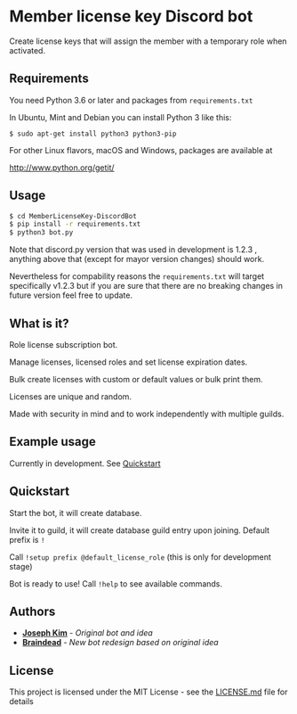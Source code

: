 # Member license key Discord bot

Create license keys that will assign the member with a temporary role when activated.

## Requirements

You need Python 3.6 or later and packages from `requirements.txt`

In Ubuntu, Mint and Debian you can install Python 3 like this:

    $ sudo apt-get install python3 python3-pip

For other Linux flavors, macOS and Windows, packages are available at

  http://www.python.org/getit/

## Usage

```bash
$ cd MemberLicenseKey-DiscordBot
$ pip install -r requirements.txt
$ python3 bot.py
```

Note that discord.py version that was used in development is 1.2.3
, anything above that (except for mayor version changes) should work.

Nevertheless for compability reasons the `requirements.txt` will target specifically v1.2.3
but if you are sure that there are no breaking changes in future version feel free to update.

## What is it?

Role license subscription bot. 

Manage licenses, licensed roles and set license expiration dates.

Bulk create licenses with custom or default values or bulk print them.

Licenses are unique and random.

Made with security in mind and to work independently with multiple guilds.

## Example usage

Currently in development. See [Quickstart](##Quickstart)

## Quickstart

Start the bot, it will create database.

Invite it to guild, it will create database guild entry upon joining.
Default prefix is `!`

Call `!setup prefix @default_license_role`
 (this is only for development stage)
  
Bot is ready to use! Call `!help` to see available commands.



## Authors

* **[Joseph Kim](https://github.com/KimchiTastesGood)** - *Original bot and idea*
* **[Braindead](https://github.com/albertopoljak)** - *New bot redesign based on original idea*

## License

This project is licensed under the MIT License - see the [LICENSE.md](LICENSE.md) file for details
